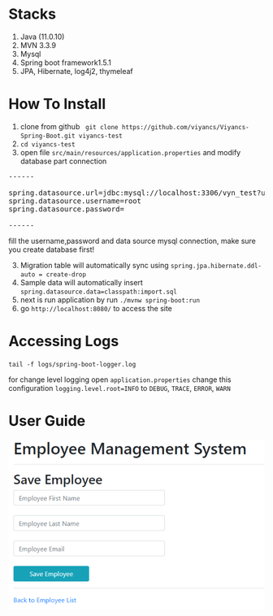 Stacks
=============

1. Java (11.0.10)
2. MVN 3.3.9
3. Mysql
4. Spring boot framework1.5.1
5. JPA, Hibernate, log4j2, thymeleaf

How To Install 
=============

1. clone from github ` git clone https://github.com/viyancs/Viyancs-Spring-Boot.git viyancs-test` 
2. `cd viyancs-test`
3. open file `src/main/resources/application.properties` and modify database part connection

<pre>------

spring.datasource.url=jdbc:mysql://localhost:3306/vyn_test?useUnicode=true&useJDBCCompliantTimezoneShift=true&useLegacyDatetimeCode=false&serverTimezone=UTC
spring.datasource.username=root
spring.datasource.password=

------</pre>

fill the username,password and data source mysql connection, make sure you create database first!

3. Migration table will automatically sync using  `spring.jpa.hibernate.ddl-auto = create-drop` 
4. Sample data will automatically insert  `spring.datasource.data=classpath:import.sql` 
5. next is run application by run `./mvnw spring-boot:run`
6. go `http://localhost:8080/` to access the site


Accessing Logs
============

`tail -f logs/spring-boot-logger.log`

for change level logging  open `application.properties` change this configuration `logging.level.root=INFO` to `DEBUG`, `TRACE`, `ERROR`, `WARN`

User Guide
==========

![Alt text](screenshot/add.png "Add")